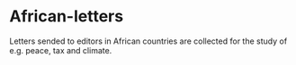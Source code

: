 # African-letters
Letters sended to editors in African countries are collected for the study of e.g. peace, tax and climate. 
